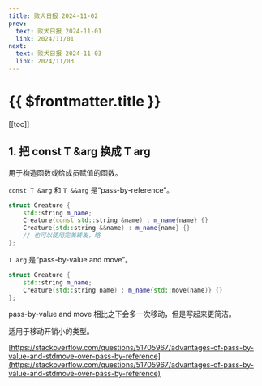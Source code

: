 ```yaml
---
title: 败犬日报 2024-11-02
prev:
  text: 败犬日报 2024-11-01
  link: 2024/11/01
next:
  text: 败犬日报 2024-11-03
  link: 2024/11/03
---
```


# {{ $frontmatter.title }}

[[toc]]

## 1. 把 const T &arg 换成 T arg

用于构造函数或给成员赋值的函数。

`const T &arg` 和 `T &&arg` 是“pass-by-reference”。

```cpp
struct Creature {
    std::string m_name;
    Creature(const std::string &name) : m_name{name} {}
    Creature(std::string &&name) : m_name{name} {}
    // 也可以使用完美转发，略
};
```

`T arg` 是“pass-by-value and move”。

```cpp
struct Creature {
    std::string m_name;
    Creature(std::string name) : m_name{std::move(name)} {}
};
```

pass-by-value and move 相比之下会多一次移动，但是写起来更简洁。

适用于移动开销小的类型。

[https://stackoverflow.com/questions/51705967/advantages-of-pass-by-value-and-stdmove-over-pass-by-reference](https://stackoverflow.com/questions/51705967/advantages-of-pass-by-value-and-stdmove-over-pass-by-reference)
